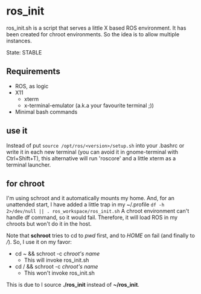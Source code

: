# ros_init #
ros_init.sh is a script that serves a little X based ROS environment.
It has been created for chroot environments. So the idea is to allow
multiple instances.

State: STABLE 

## Requirements ##
* ROS, as logic
* X11
  * xterm
  * x-terminal-emulator (a.k.a your favourite terminal ;))
* Minimal bash commands

## use it ##
Instead of put `source /opt/ros/<version>/setup.sh` into your .bashrc 
or write it in each new terminal (you can avoid it in gnome-terminal 
with Ctrl+Shift+T), this alternative will run 'roscore' and a little 
xterm as a terminal launcher.


## for chroot ##
I'm using schroot and it automatically mounts my home.
And, for an unattended start, I have added a little trap 
in my ~/.profile `df -h 2>/dev/null || . ros_workspace/ros_init.sh`
A chroot environment can't handle df command, so it would fail.
Therefore, it will load ROS in my chroots but won't do it in the host.

Note that **schroot** tries to cd to *pwd* first, and to *HOME* on fail
(and finally to */*). So, I use it on my favor:
* cd ~ && schroot -c *chroot's name*
  * This will invoke ros_init.sh
* cd / && schroot -c *chroot's name*
  * This won't invoke ros_init.sh

This is due to I source **./ros_init** instead of **~/ros_init**.

